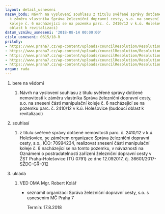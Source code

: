 ```yaml
---
layout: detail_usneseni
nazev_bodu: Návrh na vyslovení souhlasu z titulu svěřené správy dotčené nemovitosti
  k záměru vlastníka Správa železniční dopravní cesty, s.o. na snesení části manipulační
  koleje č. 6 nacházející se na pozemku parc. č. 2410/12 v k.ú. Holešovice (budoucí
  oblast k revitalizaci)
datum_vzniku_usneseni: '2018-08-14 00:00:00'
cislo_usneseni: 0615/18-R
prilohy:
- https://www.praha7.cz/wp-content/uploads/councilResolution/Resolutions/30158/export/00_DZ_SZDCVleckaHoles~382928.docx
- https://www.praha7.cz/wp-content/uploads/councilResolution/Resolutions/30158/export/02_DZ_SZDCVleckaHoles~382927.pdf
- https://www.praha7.cz/wp-content/uploads/councilResolution/Resolutions/30158/export/03_DZ_SZDCVleckaHoles~382926.pdf
- https://www.praha7.cz/wp-content/uploads/councilResolution/Resolutions/30158/export/03_DZ_SZDCVleckaHoles~382925.pdf
- https://www.praha7.cz/wp-content/uploads/councilResolution/Resolutions/30158/export/export~383216.pdf
organ: rada
---
```

<ol id="urzList" class="urzList_view"><li class="urzClass1" id=""><span name="1">bere na vědomí</span><ol class="urzOlClass decimal "><li class="urzClass2" id="" style="text-align: left;"><span><p>Návrh na vyslovení souhlasu z titulu svěřené správy dotčené nemovitosti k záměru vlastníka Správa železniční dopravní cesty, s.o. na snesení části manipulační koleje č. 6 nacházející se na pozemku parc. č. 2410/12 v k.ú. Holešovice (budoucí oblast k revitalizaci)<br></p></span></li></ol></li><li class="urzClass1" id=""><span name="26">souhlasí</span><ol class="urzOlClass decimal "><li class="urzClass2" id="" style="text-align: left;"><span><p>z titulu svěřené správy dotčené nemovitosti parc. č. 2410/12 v k.ú. Holešovice, se záměrem organizace Správa železniční dopravní cesty, s.o., IČO: 70994234, realizovat snesení části manipulační koleje č. 6 nacházející se na tomto pozemku, v návaznosti na Oznámení o postradatelnosti zařízení železniční dopravní cesty v ŽST Praha–Holešovice (TÚ 0791) ze dne 12.092017, čj. 36601/2017-SŽDC-GŘ-012</p></span></li></ol></li><li class="urzClass1" id="urzUkoly"><span name="1">ukládá</span><ol class="urzOlClass"><li class="urzClass2"><span><p>VED OMA Mgr. Robert Kolář</p></span><ul class="urzUlClass"><li class="urzClass3"><span><p>seznámit organizaci Správa železniční dopravní cesty, s.o. s usnesením MČ Praha 7</p></span><span class="urzUkolTermin">  Termín:&nbsp;17.8.2018</span></li></ul></li></ol></li></ol>